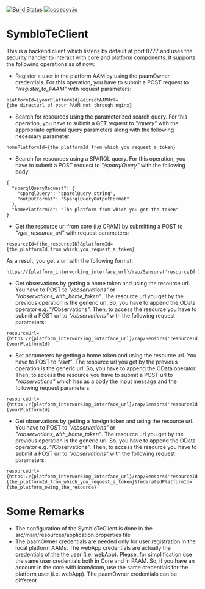 [![Build Status](https://api.travis-ci.org/symbiote-h2020/SymbIoTeClient.svg?branch=staging)](https://api.travis-ci.org/symbiote-h2020/SymbIoTeClient)
[![codecov.io](https://codecov.io/github/symbiote-h2020/SymbIoTeClient/branch/master/graph/badge.svg)](https://codecov.io/github/symbiote-h2020/SymbIoTeClient/branch/develop)

# SymbIoTeClient
This is a backend client which listens by default at port 8777 and uses the security handler to interact with core and 
platform components. It supports the following operations as of now:
* Register a user in the platform AAM by using the paamOwner credentials. For this operation, you have to submit a
POST request to *"/register_to_PAAM"* with request parameters:
```
platformId={yourPlatformId}&directAAMUrl={the_directurl_of_your_PAAM_not_through_nginx}
```

* Search for resources using the parameterized search query. For this operation, 
you have to submit a GET request to *"/query"* with the appropriate optional query 
parameters along with the following necessary parameter:
```
homePlatformId={the_platformId_from_which_you_request_a_token}
```

* Search for resources using a SPARQL query. For this operation, 
you have to submit a POST request to *"/sparqlQuery"* with the following body:
```
{
  "sparqlQueryRequest": {
    "sparqlQuery": "sparqlQuery string",
    "outputFormat": "SparqlQueryOutputFormat"
  },
  "homePlatformId": "The platform from which you get the token"
}
```

* Get the resource url from core (i.e CRAM) by submitting a POST to *"/get_resource_url"* 
with request parameters:
```
resourceId={the_resourceID}&platformId={the_platformId_from_which_you_request_a_token}
```
As a result, you get a url with the following format:
```
https://{platform_interworking_interface_url}/rap/Sensors('resourceId')
```
* Get observations by getting a home token and using the resource url. You have to POST
 to *"/observations"* or *"/observations_with_home_token"*. The resource url you get by the previous 
operation is the generic url. So, you have to append the OData operator e.g. "/Observations". Then, to access the resource you have to submit a POST url to *"/observations"* with the following request parameters:
```
resourceUrl={https://{platform_interworking_interface_url}/rap/Sensors('resourceId')}&platformId={yourPlatformId}
```

* Set parameters by getting a home token and using the resource url. You have to POST
 to *"/set"*. The resource url you get by the previous 
operation is the generic url. So, you have to append the OData operator. Then, to access the resource you have to submit 
a POST url to *"/observations"* which has as a body the input message and the following 
request parameters:
```
resourceUrl={https://{platform_interworking_interface_url}/rap/Sensors('resourceId')}&platformId={yourPlatformId}
```

* Get observations by getting a foreign token and using the resource url. You have to POST
 to *"/observations"* or *"/observations_with_home_token"*. The resource url you get by the previous 
operation is the generic url. So, you have to append the OData operator e.g. "/Observations". Then, to access the resource you have to submit a POST url to *"/observations"* with the following request parameters:
```
resourceUrl={https://{platform_interworking_interface_url}/rap/Sensors('resourceId')}&homePlatformId={the_platformId_from_which_you_request_a_token}&federatedPlatformId={the_platform_owing_the_resource}
```

# Some Remarks
* The configuration of the SymbIoTeClient is done in the src/main/resources/application.properties file
* The paamOwner credentials are needed only for user registration in the local platform
  AAMs. The webApp credentials are actually the credentials of the the user (i.e. webApp).
  Please, for simplification use the same user credentials both in Core and in PAAM.
  So, if you have an account in the core with icom/icom, use the same credentials for
  the platform user (i.e. webApp). The paamOwner credentials can be different

